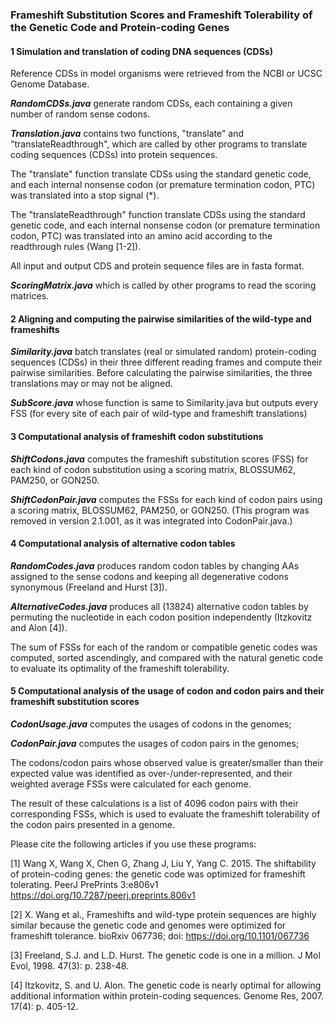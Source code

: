 ### Frameshift Substitution Scores and Frameshift Tolerability of the Genetic Code and Protein-coding Genes

#### 1	Simulation and translation of coding DNA sequences (CDSs) 

Reference CDSs in model organisms were retrieved from the NCBI or UCSC Genome Database.

***RandomCDSs.java*** generate random CDSs, each containing a given number of random sense codons. 

***Translation.java*** contains two functions, "translate" and "translateReadthrough", which are called by other programs to translate coding sequences (CDSs) into protein sequences. 

The "translate" function translate CDSs using the standard genetic code, and each internal nonsense codon (or premature termination codon, PTC) was translated into a stop signal (*). 

The "translateReadthrough" function translate CDSs using the standard genetic code, and each internal nonsense codon (or premature termination codon, PTC) was translated into an amino acid according to the readthrough rules (Wang [1-2]). 

All input and output CDS and protein sequence files are in fasta format. 

***ScoringMatrix.java*** which is called by other programs to read the scoring matrices. 

#### 2	Aligning and computing the pairwise similarities of the wild-type and frameshifts

***Similarity.java*** batch translates (real or simulated random) protein-coding sequences (CDSs) in their three different reading frames and compute their pairwise similarities. Before calculating the pairwise similarities, the three translations may or may not be aligned.

***SubScore.java*** whose function is same to Similarity.java but outputs every FSS (for every site of each pair of wild-type and frameshift translations)
 
#### 3 Computational analysis of frameshift codon substitutions

***ShiftCodons.java*** computes the frameshift substitution scores (FSS) for each kind of codon substitution using a scoring matrix, BLOSSUM62, PAM250, or GON250. 

***ShiftCodonPair.java*** computes the FSSs for each kind of codon pairs using a scoring matrix, BLOSSUM62, PAM250, or GON250. (This program was removed in version 2.1.001, as it was integrated into CodonPair.java.)

#### 4	Computational analysis of alternative codon tables

***RandomCodes.java*** produces random codon tables by changing AAs assigned to the sense codons and keeping all degenerative codons synonymous (Freeland and Hurst [3]). 

***AlternativeCodes.java*** produces all (13824) alternative codon tables by permuting the nucleotide in each codon position independently (Itzkovitz and Alon [4]).

The sum of FSSs for each of the random or compatible genetic codes was computed, sorted ascendingly, and compared with the natural genetic code to evaluate its optimality of the frameshift tolerability. 

#### 5	Computational analysis of the usage of codon and codon pairs and their frameshift substitution scores

***CodonUsage.java*** computes the usages of codons in the genomes; 

***CodonPair.java*** computes the usages of codon pairs in the genomes;

The codons/codon pairs whose observed value is greater/smaller than their expected value was identified as over-/under-represented, and their weighted average FSSs were calculated for each genome.

The result of these calculations is a list of 4096 codon pairs with their corresponding FSSs, which is used to evaluate the frameshift tolerability of the codon pairs presented in a genome.

Please cite the following articles if you use these programs:

[1] Wang X, Wang X, Chen G, Zhang J, Liu Y, Yang C. 2015. The shiftability of protein-coding genes: the genetic code was optimized for frameshift tolerating. PeerJ PrePrints 3:e806v1 https://doi.org/10.7287/peerj.preprints.806v1

[2] X. Wang et al., Frameshifts and wild-type protein sequences are highly similar because the genetic code and genomes were optimized for frameshift tolerance. bioRxiv 067736; doi: https://doi.org/10.1101/067736

[3] Freeland, S.J. and L.D. Hurst. The genetic code is one in a million. J Mol Evol, 1998. 47(3): p. 238-48.

[4] Itzkovitz, S. and U. Alon. The genetic code is nearly optimal for allowing additional information within protein-coding sequences. Genome Res, 2007. 17(4): p. 405-12.

